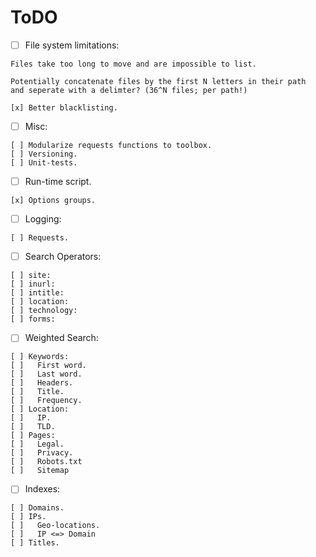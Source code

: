 # ToDO

- [ ] File system limitations:
```
Files take too long to move and are impossible to list.

Potentially concatenate files by the first N letters in their path
and seperate with a delimter? (36^N files; per path!)

[x] Better blacklisting.
```

- [ ] Misc:
```
[ ] Modularize requests functions to toolbox.
[ ] Versioning.
[ ] Unit-tests.
```

- [ ] Run-time script.
```
[x] Options groups.
```

- [ ] Logging:
```
[ ] Requests.
```

- [ ] Search Operators:
```
[ ] site:
[ ] inurl:
[ ] intitle:
[ ] location:
[ ] technology:
[ ] forms:
```

- [ ] Weighted Search:
```
[ ] Keywords:
[ ]   First word.
[ ]   Last word.
[ ]   Headers.
[ ]   Title.
[ ]   Frequency.
[ ] Location:
[ ]   IP.
[ ]   TLD.
[ ] Pages:
[ ]   Legal.
[ ]   Privacy.
[ ]   Robots.txt
[ ]   Sitemap
```

- [ ] Indexes:
```
[ ] Domains.
[ ] IPs.
[ ]   Geo-locations.
[ ]   IP <=> Domain
[ ] Titles.
```